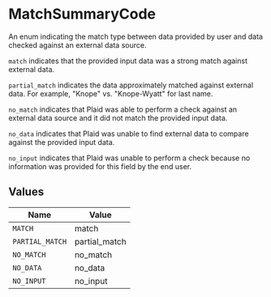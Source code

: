 # MatchSummaryCode

An enum indicating the match type between data provided by user and data checked against an external data source.


`match` indicates that the provided input data was a strong match against external data.

`partial_match` indicates the data approximately matched against external data. For example, "Knope" vs. "Knope-Wyatt" for last name.

`no_match` indicates that Plaid was able to perform a check against an external data source and it did not match the provided input data.

`no_data` indicates that Plaid was unable to find external data to compare against the provided input data.

`no_input` indicates that Plaid was unable to perform a check because no information was provided for this field by the end user.


## Values

| Name            | Value           |
| --------------- | --------------- |
| `MATCH`         | match           |
| `PARTIAL_MATCH` | partial_match   |
| `NO_MATCH`      | no_match        |
| `NO_DATA`       | no_data         |
| `NO_INPUT`      | no_input        |